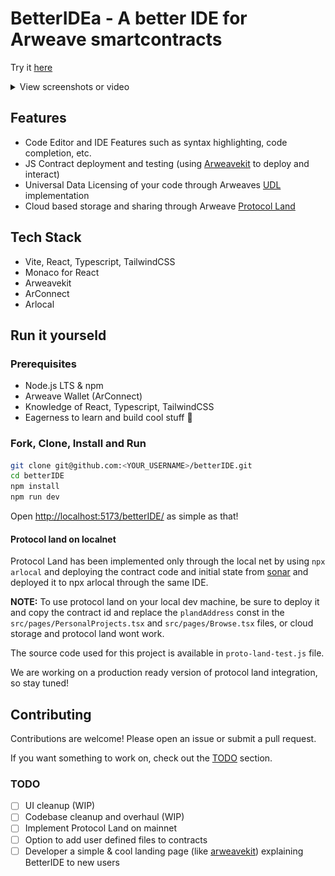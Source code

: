 # BetterIDEa - A better IDE for Arweave smartcontracts

Try it [here](https://ankushKun.github.io/betterIDE/)

<details>
<summary>View screenshots or video</summary>

<iframe width="560" height="315" src="https://www.youtube.com/embed/R-8LvUOyQuw?si=PW5z8Crrw_GuP6xT" title="YouTube video player" frameborder="0" allow="accelerometer; autoplay; clipboard-write; encrypted-media; gyroscope; picture-in-picture; web-share" allowfullscreen></iframe>

![codearea](images/codearea.png)

![deploy](images/deploy.png)

![cloud](images/cloud.png)

</details>

## Features

- Code Editor and IDE Features such as syntax highlighting, code completion, etc.
- JS Contract deployment and testing (using [Arweavekit](https://www.arweavekit.com/) to deploy and interact)
- Universal Data Licensing of your code through Arweaves [UDL](https://arwiki.wiki/#/en/Universal-Data-License-How-to-use-it) implementation
- Cloud based storage and sharing through Arweave [Protocol Land](https://protocol.land)

## Tech Stack

- Vite, React, Typescript, TailwindCSS
- Monaco for React
- Arweavekit
- ArConnect
- Arlocal

## Run it yourseld

### Prerequisites

- Node.js LTS & npm
- Arweave Wallet (ArConnect)
- Knowledge of React, Typescript, TailwindCSS
- Eagerness to learn and build cool stuff 💪

### Fork, Clone, Install and Run

```bash
git clone git@github.com:<YOUR_USERNAME>/betterIDE.git
cd betterIDE
npm install
npm run dev
```

Open [http://localhost:5173/betterIDE/](http://localhost:5173/betterIDE/) as simple as that!

#### Protocol land on localnet

Protocol Land has been implemented only through the local net by using `npx arlocal` and deploying the contract code and initial state from [sonar](https://sonar.warp.cc/#/app/contract/w5ZU15Y2cLzZlu3jewauIlnzbKw-OAxbN9G5TbuuiDQ?network=mainnet#code) and deployed it to npx arlocal through the same IDE.

**NOTE:** To use protocol land on your local dev machine, be sure to deploy it and copy the contract id and replace the `plandAddress` const in the `src/pages/PersonalProjects.tsx` and `src/pages/Browse.tsx` files, or cloud storage and protocol land wont work.

The source code used for this project is available in `proto-land-test.js` file.

We are working on a production ready version of protocol land integration, so stay tuned!

## Contributing

Contributions are welcome! Please open an issue or submit a pull request.

If you want something to work on, check out the [TODO](#TODO) section.

### TODO

- [ ] UI cleanup (WIP)
- [ ] Codebase cleanup and overhaul (WIP)
- [ ] Implement Protocol Land on mainnet
- [ ] Option to add user defined files to contracts
- [ ] Developer a simple & cool landing page (like [arweavekit](arweavekit.com)) explaining BetterIDE to new users
